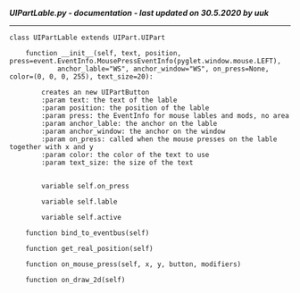 ***UIPartLable.py - documentation - last updated on 30.5.2020 by uuk***
___

    class UIPartLable extends UIPart.UIPart

        function __init__(self, text, position, press=event.EventInfo.MousePressEventInfo(pyglet.window.mouse.LEFT),
                anchor_lable="WS", anchor_window="WS", on_press=None, color=(0, 0, 0, 255), text_size=20):
            
            creates an new UIPartButton
            :param text: the text of the lable
            :param position: the position of the lable
            :param press: the EventInfo for mouse lables and mods, no area
            :param anchor_lable: the anchor on the lable
            :param anchor_window: the anchor on the window
            :param on_press: called when the mouse presses on the lable together with x and y
            :param color: the color of the text to use
            :param text_size: the size of the text


            variable self.on_press

            variable self.lable

            variable self.active

        function bind_to_eventbus(self)

        function get_real_position(self)

        function on_mouse_press(self, x, y, button, modifiers)

        function on_draw_2d(self)